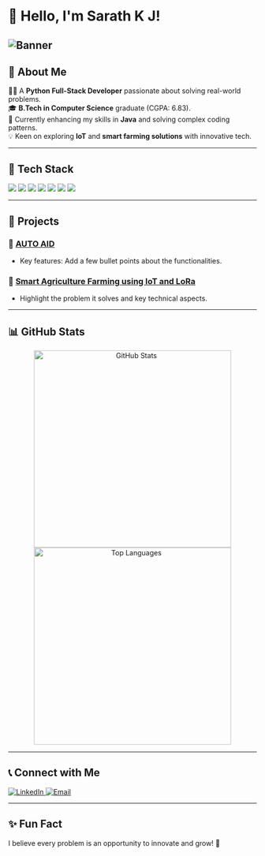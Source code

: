 # 👋 Hello, I'm Sarath K J!  

![Banner](https://via.placeholder.com/1200x300.png?text=Welcome+to+my+GitHub+Profile)  
---

## 🌟 About Me  
👨‍💻 A **Python Full-Stack Developer** passionate about solving real-world problems.  
🎓 **B.Tech in Computer Science** graduate (CGPA: 6.83).  
🌱 Currently enhancing my skills in **Java** and solving complex coding patterns.  
💡 Keen on exploring **IoT** and **smart farming solutions** with innovative tech.  

---

## 🔧 Tech Stack  
<p align="left">  
  <img src="https://img.shields.io/badge/Python-3776AB?style=for-the-badge&logo=python&logoColor=white"/>  
  <img src="https://img.shields.io/badge/HTML5-E34F26?style=for-the-badge&logo=html5&logoColor=white"/>  
  <img src="https://img.shields.io/badge/CSS3-1572B6?style=for-the-badge&logo=css3&logoColor=white"/>  
  <img src="https://img.shields.io/badge/JavaScript-F7DF1E?style=for-the-badge&logo=javascript&logoColor=black"/>
  <img src="https://img.shields.io/badge/Oracle-F80000?style=for-the-badge&logo=oracle&logoColor=white"/>
  <img src="https://img.shields.io/badge/Django-092E20?style=for-the-badge&logo=django&logoColor=white"/>
  <img src="https://img.shields.io/badge/React-61DAFB?style=for-the-badge&logo=react&logoColor=black"/>
</p>  

---

## 💼 Projects  
### 🔹 **[AUTO AID](#)**  
- Key features: Add a few bullet points about the functionalities.  

### 🔹 **[Smart Agriculture Farming using IoT and LoRa](#)**  
- Highlight the problem it solves and key technical aspects.  

---

## 📊 GitHub Stats  
<p align="center">  
  <img src="https://github-readme-stats.vercel.app/api?username=sarathkj&show_icons=true&theme=radical" alt="GitHub Stats" width="400"/>  
  <img src="https://github-readme-stats.vercel.app/api/top-langs/?username=sarathkj&layout=compact&theme=radical" alt="Top Languages" width="400"/>  
</p>  

---

## 📞 Connect with Me  
<p align="left">  
  <a href="https://www.linkedin.com/in/your-linkedin" target="_blank">  
    <img src="https://img.shields.io/badge/LinkedIn-0A66C2?style=for-the-badge&logo=linkedin&logoColor=white" alt="LinkedIn"/>  
  </a>  
  <a href="mailto:sarath.kj@example.com">  
    <img src="https://img.shields.io/badge/Email-EA4335?style=for-the-badge&logo=gmail&logoColor=white" alt="Email"/>  
  </a>  
</p>  

---

## ✨ Fun Fact  
I believe every problem is an opportunity to innovate and grow! 🚀  

